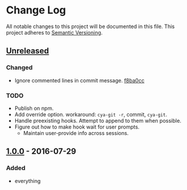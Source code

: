 # Change Log
All notable changes to this project will be documented in this file.
This project adheres to [Semantic Versioning](http://semver.org/).

## [Unreleased]
### Changed
* Ignore commented lines in commit message. [f8ba0cc] 

### TODO
* Publish on npm.
* Add override option.  workaround: `cya-git -r`, commit, `cya-git`.
* Handle preexisting hooks.  Attempt to append to them when possible.
* Figure out how to make hook wait for user prompts.
  * Maintain user-provide info across sessions.

## [1.0.0] - 2016-07-29
### Added
- everything

[Unreleased]: https://github.com/classflow/cya-git
[1.0.0]: https://github.com/classflow/cya-git/compare/1.0.0...HEAD
[f8ba0cc]: https://github.com/classflow/cya-git/commit/f8ba0cc2d289b664a328b33559cea17244d10344
